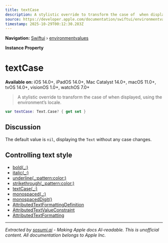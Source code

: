 ```yaml
---
title: textCase
description: A stylistic override to transform the case of  when displayed, using the environment’s locale.
source: https://developer.apple.com/documentation/swiftui/environmentvalues/textcase
timestamp: 2025-10-29T00:12:30.283Z
---
```


**Navigation:** [Swiftui](/documentation/swiftui) › [environmentvalues](/documentation/swiftui/environmentvalues)

**Instance Property**

# textCase

**Available on:** iOS 14.0+, iPadOS 14.0+, Mac Catalyst 14.0+, macOS 11.0+, tvOS 14.0+, visionOS 1.0+, watchOS 7.0+

> A stylistic override to transform the case of  when displayed, using the environment’s locale.

```swift
var textCase: Text.Case? { get set }
```

## Discussion

The default value is `nil`, displaying the `Text` without any case changes.

## Controlling text style

- [bold(_:)](/documentation/swiftui/view/bold(_:))
- [italic(_:)](/documentation/swiftui/view/italic(_:))
- [underline(_:pattern:color:)](/documentation/swiftui/view/underline(_:pattern:color:))
- [strikethrough(_:pattern:color:)](/documentation/swiftui/view/strikethrough(_:pattern:color:))
- [textCase(_:)](/documentation/swiftui/view/textcase(_:))
- [monospaced(_:)](/documentation/swiftui/view/monospaced(_:))
- [monospacedDigit()](/documentation/swiftui/view/monospaceddigit())
- [AttributedTextFormattingDefinition](/documentation/swiftui/attributedtextformattingdefinition)
- [AttributedTextValueConstraint](/documentation/swiftui/attributedtextvalueconstraint)
- [AttributedTextFormatting](/documentation/swiftui/attributedtextformatting)

---

*Extracted by [sosumi.ai](https://sosumi.ai) - Making Apple docs AI-readable.*
*This is unofficial content. All documentation belongs to Apple Inc.*
